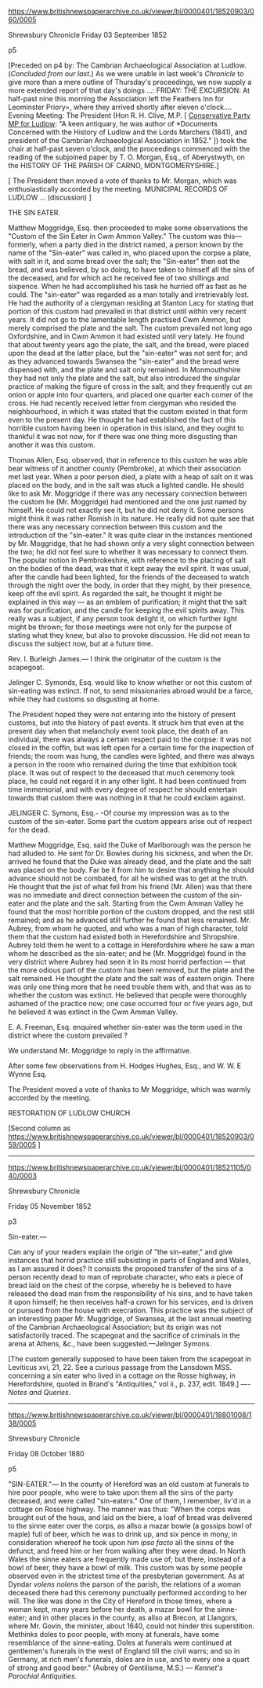 https://www.britishnewspaperarchive.co.uk/viewer/bl/0000401/18520903/060/0005

Shrewsbury Chronicle
Friday 03 September 1852

p5

[Preceded on p4 by: The Cambrian Archaeological Association at Ludlow. (*Concluded from our last.*) As we were unable in last week's *Chronicle* to give more than a mere outline of Thursday's proceedings, we now supply a more extended report of that day's doings ...: FRIDAY: THE EXCURSION: At half-past nine this morning the Association left the Feathers Inn for Leominster Priory=, where they arrived shortly after eleven o'clock.... Evening Meeting: The President (Hon R. H. Clive, M.P. [ [Conservative Party MP for Ludlow](https://en.wikipedia.org/wiki/Robert_Clive_(1789%E2%80%931854)): "A keen antiquary, he was author of *Documents Concerned with the History of Ludlow and the Lords Marchers (1841), and president of the Cambrian Archaeological Association in 1852." ]) took the chair at half-past seven o'clock, and the proceedings commenced with the reading of the subjoined paper by T. O. Morgan, Esq., of Aberystwyth, on the HISTORY OF THE PARISH OF CARNO, MONTGOMERYSHIRE.]

[ The President then moved a vote of thanks to Mr. Morgan, which was enthusiastically accorded by the meeting. MUNICIPAL RECORDS OF LUDLOW  ... (discussion) ]

THE SIN EATER.



Matthew Moggridge, Esq. then proceeded to make some observations the "Custom of the Sin Eater in Cwm Ammon Valley." The custom was this—formerly, when a party died in the district named, a person known by the name of the "Sin-eater” was called in, who placed upon the corpse a plate, with salt in it, and some bread over the salt; the "Sin-eater" then eat the bread, and was believed, by so doing, to have taken to himself all the sins of the deceased, and for which act he received fee of two shillings and sixpence. When he had accomplished his task he hurried off as fast as he could. The "sin-eater" was regarded as a man totally and irretrievably lost. He had the authority of a clergyman residing at Stanton Lacy for stating that portion of this custom had prevailed in that district until within very recent years. It did not go to the lamentable length practised Cwm Ammon, but merely comprised the plate and the salt. The custom prevailed not long ago Oxfordshire, and in Cwm Ammon it had existed until very lately. He found that about twenty years ago the plate, the salt, and the bread, were placed upon the dead at the latter place, but the "sin-eater" was not sent for; and as they advanced towards Swansea the "sin-eater" and the bread were dispensed with, and the plate and salt only remained. In Monmouthshire they had not only the plate and the salt, but also introduced the singular practice of making the figure of cross in the salt; and they frequently cut an onion or apple into four quarters, and placed one quarter each comer of the cross. He had recently received letter from clergyman who resided the neighbourhood, in which it was stated that the custom existed in that form even to the present day. He thought he had established the fact of this horrible custom having been in operation in this island, and they ought to thankful it was not now, for if there was one thing more disgusting than another it was this custom.

Thomas Allen, Esq. observed, that in reference to this custom he was able bear witness of it another county (Pembroke), at which their association met last year. When a poor person died, a plate with a heap of salt on it was placed on the body, and in the salt was stuck a lighted candle. He should like to ask Mr. Moggridge if there was any necessary connection between the custom he (Mr. Moggridge) had mentioned and the one just named by himself. He could not exactly see it, but he did not deny it. Some persons might think it was rather Romish in its nature. He really did not quite see that there was any necessary connection between this custom and the introduction of the "sin-eater." It was quite clear in the instances mentioned by Mr. Moggridge, that he had shown only a very slight connection between the two; he did not feel sure to whether it was necessary to connect them. The popular notion in Pembrokeshire, with reference to the placing of salt on the bodies of the dead, was that it kept away the evil spirit. It was usual, after the candle had been lighted, for the friends of the deceased to watch through the night over the body, in order that they might, by their presence, keep off the evil spirit. As regarded the salt, he thought it might be explained in this way — as an emblem of purification; it might that the salt was for purification, and the candle for keeping the evil spirits away. This really was a subject, if any person took delight it, on which further light might be thrown; for those meetings were not only for the purpose of stating what they knew, but also to provoke discussion. He did not mean to discuss the subject now, but at a future time.

Rev. I. Burleigh James.— I think the originator of the custom is the scapegoat.

Jelinger C. Symonds, Esq. would like to know whether or not this custom of sin-eating was extinct. If not, to send missionaries abroad would be a farce, while they had customs so disgusting at home.

The President hoped they were not entering into the history of present customs, but into the history of past events. It struck him that even at the present day when that melancholy event took place, the death of an individual, there was always a certain respect paid to the corpse: it was not closed in the coffin, but was left open for a certain time for the inspection of friends; the room was hung, the candles were lighted, and there was always a person in the room who remained during the time that exhibition took place. It was out of respect to the deceased that much ceremony took place, he could not regard it in any other light. It had been continued from time immemorial, and with every degree of respect he should entertain towards that custom there was nothing in it that he could exclaim against.

JELINGER C. Symons, Esq.- -Of course my impression was as to the custom of the sin-eater. Some part the custom appears arise out of respect for the dead.

Matthew Moggridge, Esq. said the Duke of Marlborough was the person he had alluded to. He sent for Dr. Bowles during his sickness, and when the Dr. arrived he found that the Duke was already dead, and the plate and the salt was placed on the body. Far be it from him to desire that anything he should advance should not be combated, for all he wished was to get at the truth. He thought that the jist of what fell from his friend (Mr. Allen) was that there was no immediate and direct connection between the custom of the sin-eater and the plate and the salt. Starting from the Cwm Amman Valley he found that the most horrible portion of the custom dropped, and the rest still remained; and as he advanced still further he found that less remained. Mr. Aubrey, from whom he quoted, and who was a man of high character, told them that the custom had existed both in Herefordshire and Shropshire. Aubrey told them he went to a cottage in Herefordshire where he saw a man whom he described as the sin-eater; and he (Mr. Moggridge) found in the very district where Aubrey had seen it in its most horrid perfection — that the more odious part of the custom has been removed, but the plate and the salt remained. He thought the plate and the salt was of eastern origin. There was only one thing more that he need trouble them with, and that was as to whether the custom was extinct. He believed that people were thoroughly ashamed of the practice now; one case occurred four or five years ago, but he believed it was extinct in the Cwm Amman Valley.

E. A. Freeman, Esq. enquired whether sin-eater was the term used in the district where the custom prevailed ?

We understand Mr. Moggridge to reply in the affirmative.

After some few observations from H. Hodges Hughes, Esq., and W. W. E Wynne Esq.

The President moved a vote of thanks to Mr Moggridge, which was warmly accorded by the meeting.

RESTORATION OF LUDLOW CHURCH

[Second column as https://www.britishnewspaperarchive.co.uk/viewer/bl/0000401/18520903/059/0005 ]

---


https://www.britishnewspaperarchive.co.uk/viewer/bl/0000401/18521105/040/0003

Shrewsbury Chronicle

Friday 05 November 1852

p3

Sin-eater.—

Can any of your readers explain the origin of "the sin-eater," and give instances that horrid practice still subsisting in parts of England and Wales, as I am assured it does? It consists the proposed transfer of the sins of a person recently dead to man of reprobate character, who eats a piece of bread laid on the chest of the corpse, whereby he is believed to have released the dead man from the responsibility of his sins, and to have taken it upon himself; he then receives half-a crown for his services, and is driven or pursued from the house with execration. This practice was the subject of an interesting paper Mr. Muggridge, of Swansea, at the last annual meeting of the Cambrian Archaeological Association; but its origin was not satisfactorily traced. The scapegoat and the sacrifice of criminals in the arena at Athens, &c., have been suggested.—Jelinger Symons.

[The custom generally supposed to have been taken from the scapegoat in Leviticus xvi, 21, 22. See a curious passage from the Lansdown MSS. concerning a sin eater who lived in a cottage on the Rosse highway, in Herefordshire, quoted in Brand's "Antiquities," vol ii., p. 237, edit. 1849.] —-*Notes and Queries.*




---

https://www.britishnewspaperarchive.co.uk/viewer/bl/0000401/18801008/138/0005


Shrewsbury Chronicle

Friday 08 October 1880

p5


"SIN-EATER."— In the county of Hereford was an old custom at funerals to hire poor people, who were to take upon them all the sins of the party deceased, and were called "sin-eaters." One of them, I remember, liv'd in a cottage on Rosse highway. The manner was thus: "When the corps was brought out of the hous, and laid on the biere, a loaf of bread was delivered to the sinne eater over the corps, as allso a mazar bowle (a gossips bowl of maple) full of beer, which he was to drink up, and six pence in mony, in consideration whereof he took upon him *ipso facto* all the sinns of the defunct, and freed him or her from walking after they were dead. In North Wales the sinne eaters are frequently made use of; but there, instead of a bowl of beer, they have a bowl of milk. This custom was by some people observed even in the strictest time of the presbyterian government. As at Dyndar *volens nolens* the parson of the parish, the relations of a woman deceased there had this ceremony punctually performed according to her will. The like was done in the City of Hereford in those times, where a woman kept, many years before her death, a mazar bowl for the sinne-eater; and in other places in the county, as allso at Brecon, at Llangors, where Mr. Govin, the minister, about 1640, could not hinder this superstition. Methinks doles to poor people, with mony at funerals, have some resemblance of the sinne-eating. Doles at funerals were continued at gentlemen's funerals in the west of England till the civil warrs; and so in Germany, at rich men's funerals, doles are in use, and to every one a quart of strong and good beer." (Aubrey of Gentilisme, M.S.) — *Kennet's Parochial Antiquities.* 